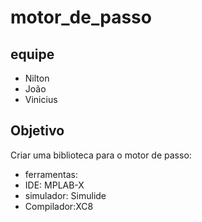 # motor_de_passo

## equipe

* Nilton
* João
* Vinicius







## Objetivo

 Criar uma biblioteca para o motor de passo:
* ferramentas:
* IDE: MPLAB-X
* simulador: Simulide
* Compilador:XC8
